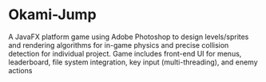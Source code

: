 # Okami-Jump

A JavaFX platform game using Adobe Photoshop to design levels/sprites and rendering algorithms for in-game physics and precise collision detection for individual project. Game includes front-end UI for menus,  leaderboard, file system integration, key input (multi-threading), and enemy actions
